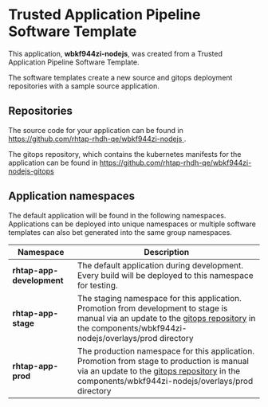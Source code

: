 # Trusted Application Pipeline Software Template

This application, **wbkf944zi-nodejs**, was created from a Trusted Application Pipeline Software Template.

The software templates create a new source and gitops deployment repositories with a sample source application. 

## Repositories

The source code for your application can be found in [https://github.com/rhtap-rhdh-qe/wbkf944zi-nodejs ](https://github.com/rhtap-rhdh-qe/wbkf944zi-nodejs ).
 
The gitops repository, which contains the kubernetes manifests for the application can be found in 
[https://github.com/rhtap-rhdh-qe/wbkf944zi-nodejs-gitops ](https://github.com/rhtap-rhdh-qe/wbkf944zi-nodejs-gitops ) 

## Application namespaces 

The default application will be found in the following namespaces. Applications can be deployed into unique namespaces or multiple software templates can also bet generated into the same group namespaces.  

|  Namespace   |  Description   |  
| -------- | -------- |   
| **rhtap-app-development** | The default application during development. Every build will be deployed to this namespace for testing. | 
| **rhtap-app-stage** | The staging namespace for this application. Promotion from development to stage is manual via an update to the [gitops repository](https://github.com/rhtap-rhdh-qe/wbkf944zi-nodejs-gitops ) in the components/wbkf944zi-nodejs/overlays/prod directory |  
| **rhtap-app-prod** | The production namespace for this application. Promotion from stage to production is manual via an update to the [gitops repository](https://github.com/rhtap-rhdh-qe/wbkf944zi-nodejs-gitops ) in the components/wbkf944zi-nodejs/overlays/prod directory | 